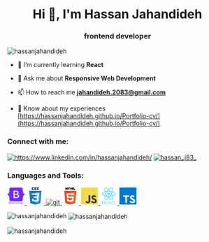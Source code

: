<h1 align="center">Hi 👋, I'm Hassan Jahandideh</h1>
<h3 align="center">frontend developer</h3>

<p align="left"> <img src="https://komarev.com/ghpvc/?username=hassanjahandideh&label=Profile%20views&color=0e75b6&style=flat" alt="hassanjahandideh" /> </p>

- 🌱 I’m currently learning **React**

- 💬 Ask me about **Responsive Web Development**

- 📫 How to reach me **jahandideh.2083@gmail.com**

- 📄 Know about my experiences [https://hassanjahandideh.github.io/Portfolio-cv/](https://hassanjahandideh.github.io/Portfolio-cv/)

<h3 align="left">Connect with me:</h3>
<p align="left">
<a href="https://linkedin.com/in/https://www.linkedin.com/in/hassanjahandideh/" target="blank"><img align="center" src="https://raw.githubusercontent.com/rahuldkjain/github-profile-readme-generator/master/src/images/icons/Social/linked-in-alt.svg" alt="https://www.linkedin.com/in/hassanjahandideh/" height="30" width="40" /></a>
<a href="https://instagram.com/hassan_j83_" target="blank"><img align="center" src="https://raw.githubusercontent.com/rahuldkjain/github-profile-readme-generator/master/src/images/icons/Social/instagram.svg" alt="hassan_j83_" height="30" width="40" /></a>
</p>

<h3 align="left">Languages and Tools:</h3>
<p align="left"> <a href="https://getbootstrap.com" target="_blank" rel="noreferrer"> <img src="https://raw.githubusercontent.com/devicons/devicon/master/icons/bootstrap/bootstrap-plain-wordmark.svg" alt="bootstrap" width="40" height="40"/> </a> <a href="https://www.w3schools.com/css/" target="_blank" rel="noreferrer"> <img src="https://raw.githubusercontent.com/devicons/devicon/master/icons/css3/css3-original-wordmark.svg" alt="css3" width="40" height="40"/> </a> <a href="https://git-scm.com/" target="_blank" rel="noreferrer"> <img src="https://www.vectorlogo.zone/logos/git-scm/git-scm-icon.svg" alt="git" width="40" height="40"/> </a> <a href="https://www.w3.org/html/" target="_blank" rel="noreferrer"> <img src="https://raw.githubusercontent.com/devicons/devicon/master/icons/html5/html5-original-wordmark.svg" alt="html5" width="40" height="40"/> </a> <a href="https://developer.mozilla.org/en-US/docs/Web/JavaScript" target="_blank" rel="noreferrer"> <img src="https://raw.githubusercontent.com/devicons/devicon/master/icons/javascript/javascript-original.svg" alt="javascript" width="40" height="40"/> </a> <a href="https://reactjs.org/" target="_blank" rel="noreferrer"> <img src="https://raw.githubusercontent.com/devicons/devicon/master/icons/react/react-original-wordmark.svg" alt="react" width="40" height="40"/> </a> <a href="https://www.typescriptlang.org/" target="_blank" rel="noreferrer"> <img src="https://raw.githubusercontent.com/devicons/devicon/master/icons/typescript/typescript-original.svg" alt="typescript" width="40" height="40"/> </a> </p>

<p><img align="left" src="https://github-readme-stats.vercel.app/api/top-langs?username=hassanjahandideh&show_icons=true&locale=en&layout=compact" alt="hassanjahandideh" /></p>

<p>&nbsp;<img align="center" src="https://github-readme-stats.vercel.app/api?username=hassanjahandideh&show_icons=true&locale=en" alt="hassanjahandideh" /></p>

<p><img align="center" src="https://github-readme-streak-stats.herokuapp.com/?user=hassanjahandideh&" alt="hassanjahandideh" /></p>
